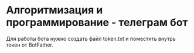 # Алгоритмизация и программирование - телеграм бот

Для работы бота нужно создать файл token.txt и поместить внутрь токен
от BotFather.